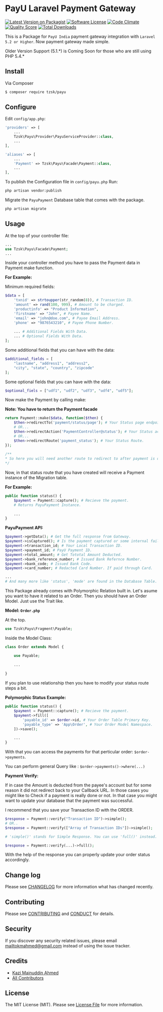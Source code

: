 # PayU Laravel Payment Gateway

[![Latest Version on Packagist][ico-version]][link-packagist]
[![Software License][ico-license]](https://github.com/tzsk/payu/blob/master/LICENSE.md)
[![Code Climate](https://codeclimate.com/github/tzsk/payu/badges/gpa.svg)](https://codeclimate.com/github/tzsk/payu)
[![Quality Score][ico-code-quality]][link-code-quality]
[![Total Downloads][ico-downloads]][link-downloads]

This is a Package for `PayU India` payment gateway integration with 
`Laravel 5.2 or Higher`. Now payment gateway made simple.

Older Version Support (5.1.\*) is Coming Soon for those who are still using PHP 5.4.\*

## Install

Via Composer

``` bash
$ composer require tzsk/payu
```

## Configure

Edit ` config/app.php `:

```php
'providers' => [
    ...
    Tzsk\Payu\Provider\PayuServiceProvider::class,
    ...
],

'aliases' => [
    ...
    'Payment' => Tzsk\Payu\Facade\Payment::class,
    ...
],
```

To publish the Configuration file in `config/payu.php` Run:

```bash
php artisan vendor:publish
```

Migrate the `PayuPayment` Database table that comes with the package.

```bash
php artisan migrate
```

## Usage
At the top of your controller file:

```php
...
use Tzsk\Payu\Facade\Payment;
...
```

Inside your controller method you have to pass the Payment data in Payment make function.

**For Example:**

Minimum required fields:

``` php
$data = [
    'txnid' => strtoupper(str_random(8)), # Transaction ID.
    'amount' => rand(100, 999), # Amount to be charged.
    'productinfo' => "Product Information",
    'firstname' => "John", # Payee Name.
    'email' => "john@doe.com", # Payee Email Address.
    'phone' => "9876543210", # Payee Phone Number.
    
    ... # Additional Fields With Data.
    ... # Optional Fields With Data.
];
```

Some additional fields that you can have with the data:

```php
$additional_fields = [
    "lastname", "address1", "address2", 
    "city", "state", "country", "zipcode"
];
```

Some optional fields that you can have with the data:

```php
$optional_fiels = ["udf1", "udf2", "udf3", "udf4", "udf5"];
``` 

Now make the Payment by calling make:

**Note: You have to return the Payment facade**

```php
return Payment::make($data, function($then) {
    $then->redirectTo('payment/status/page'); # Your Status page endpoint.
    # OR...
    $then->redirectAction('PaymentController@status'); # Your Status action.
    # OR...
    $then->redirectRoute('payment_status'); # Your Status Route.
});
    
/**
* So here you will need another route to redirect to after payment is done.
*/

```

Now, in that status route that you have created will receive a Payment 
instance of the Migration table.

**For Example:**

```php
public function status() {
    $payment = Payment::capture(); # Recieve the payment.
    # Returns PayuPayment Instance.
    
    ...
}
```

**PayuPayment API:**

```php
$payment->getData(); # Get the full response from Gateway.
$payment->isCaptured(); # Is the payment captured or some internal failure occured.
$payment->transaction_id; # Your Local Transaction ID.
$payment->payment_id; # PayU Payment ID.
$payment->total_amount; # Get Tototal Amount Deducted.
$payment->bank_reference_number; # Issued Bank Refernce Number.
$payment->bank_code; # Issued Bank Code.
$payment->card_number; # Redacted Card Number. If paid through Card.

...
# And many more like 'status', 'mode' are found in the Database Table.
```

This Package already comes with Polymorphic Relation built in.
Let's asume you want to have it related to an Order. Then you should have
an Order Model. Just use the Trait like.

**Model: `Order.php`**

At the top.

```php
use Tzsk\Payu\Fragment\Payable;
```

Inside the Model Class:

```php
class Order extends Model {

    use Payable;
    
    ...
    
}
```

If you plan to use relationship then you have to modify your status route steps a bit.

**Polymorphic Status Example:**

```php
public function status() {
    $payment = Payment::capture(); # Recieve the payment.
    $payment->fill([
        'payable_id' => $order->id, # Your Order Table Primary Key.
        'payable_type' => 'App\Order', # Your Order Model Namespace.
    ])->save();
    
    ...
}
```

With that you can access the payments for that perticular order: `$order->payments`.

You can perform general Query like : `$order->payments()->where(...)`

**Payment Verify:**

If in case the Amount is deducted from the payee's account but for some reason
it did not redirect back to your Callback URL. In those cases you might like to
Check if a payment is really done or not. In that case you might want to update
your database that the payment was successful.

I recommend that you save your Transaction ID with the ORDER.

```php
$response = Payment::verify("Transaction ID")->simple();
# OR..
$response = Payment::verify(["Array of Transaction IDs"])->simple();

# 'simple()' stands for Simple Response. You can use 'full()' instead.

$response = Payment::verify(...)->full();
```

With the help of the response you can properly update your order status accordingly.

## Change log

Please see [CHANGELOG](https://github.com/tzsk/payu/blob/master/CHANGELOG.md) for more information what has changed recently.

## Contributing

Please see [CONTRIBUTING](https://github.com/tzsk/payu/blob/master/CONTRIBUTING.md) and [CONDUCT](https://github.com/tzsk/payu/blob/master/CONDUCT.md) for details.

## Security

If you discover any security related issues, please email mailtokmahmed@gmail.com instead of using the issue tracker.

## Credits

- [Kazi Mainuddin Ahmed][link-author]
- [All Contributors][link-contributors]

## License

The MIT License (MIT). Please see [License File](https://github.com/tzsk/payu/blob/master/LICENSE.md) for more information.

[ico-version]: https://img.shields.io/packagist/v/tzsk/payu.svg?style=flat-square
[ico-license]: https://img.shields.io/badge/license-MIT-brightgreen.svg?style=flat-square
[ico-travis]: https://img.shields.io/travis/tzsk/payu/master.svg?style=flat-square
[ico-scrutinizer]: https://img.shields.io/scrutinizer/coverage/g/tzsk/payu.svg?style=flat-square
[ico-code-quality]: https://img.shields.io/scrutinizer/g/tzsk/payu.svg?style=flat-square
[ico-downloads]: https://img.shields.io/packagist/dt/tzsk/payu.svg?style=flat-square

[link-packagist]: https://packagist.org/packages/tzsk/payu
[link-travis]: https://travis-ci.org/tzsk/payu
[link-scrutinizer]: https://scrutinizer-ci.com/g/tzsk/payu/code-structure
[link-code-quality]: https://scrutinizer-ci.com/g/tzsk/payu
[link-downloads]: https://packagist.org/packages/tzsk/payu
[link-author]: https://github.com/tzsk
[link-contributors]: https://github.com/tzsk/payu/graphs/contributors
